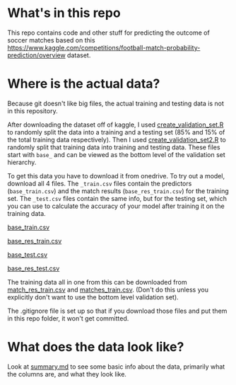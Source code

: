 # What's in this repo

This repo contains code and other stuff for predicting the outcome of soccer matches based on this https://www.kaggle.com/competitions/football-match-probability-prediction/overview dataset.

# Where is the actual data?

Because git doesn't like big files, the actual training and testing data is not in this repository.

After downloading the dataset off of kaggle, I used [create_validation_set.R](create_validation_set.R) to randomly split the data into a training and a testing set (85% and 15% of the total training data respectively). 
Then I used [create_validation_set2.R](create_validation_set2.R) to randomly split that training data into training and testing data. These files start with `base_` and can be viewed as the bottom level of the validation set hierarchy. 

To get this data you have to download it from onedrive. To try out a model, download all 4 files. The `_train.csv` files contain the predictors (`base_train.csv`) and the match results (`base_res_train.csv`) for the training set. The `_test.csv` files contain the same info, but for the testing set, which you can use to calculate the accuracy of your model after training it on the training data.

[base_train.csv](https://wpi0-my.sharepoint.com/:x:/g/personal/awkinley_wpi_edu/EZsjiwOvA1dPk5MaRRKcSXgBZEj2_HbGnViq6g1XqxwMBg?e=ffVtrJ)

[base_res_train.csv](https://wpi0-my.sharepoint.com/:x:/g/personal/awkinley_wpi_edu/EQmcPGDA_h1KvO_4dRP8xjIBAeHG_Jas4zEjN3DjnTsKNw?e=APbKpG)

[base_test.csv](https://wpi0-my.sharepoint.com/:x:/g/personal/awkinley_wpi_edu/EYzAele8y6xJg7_jB4PbxiAB1-kmPBHjSpSrC_Tp5N0cIw?e=hTNyci)

[base_res_test.csv](https://wpi0-my.sharepoint.com/:x:/g/personal/awkinley_wpi_edu/EfIRx0WGq_hKjntUOzljTssB3pNt75cjb6BI_JzAji7g6g?e=dTe1xd)


The training data all in one from this can be downloaded from [match_res_train.csv](https://wpi0-my.sharepoint.com/:x:/g/personal/awkinley_wpi_edu/EQCgebC2lABLmcdYSbJmwOcBDa6slsZ5WAtpk3XRO1gNDA?e=JoY5tB) and [matches_train.csv](https://wpi0-my.sharepoint.com/:x:/g/personal/awkinley_wpi_edu/EeID7MU-vANIt3PfaTi0FwkBIhh1ke8jTJ7NZ2WDNnKlHQ?e=Jnz4FW). (Don't do this unless you explicitly don't want to use the bottom level validation set).

The .gitignore file is set up so that if you download those files and put them in this repo folder, it won't get committed.

# What does the data look like?

Look at [summary.md](summary.md) to see some basic info about the data, primarily what the columns are, and what they look like.